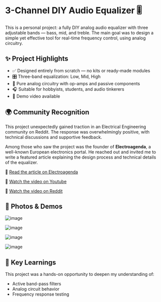 # 3-Channel DIY Audio Equalizer 🎚️

This is a personal project: a fully DIY analog audio equalizer with three adjustable bands — bass, mid, and treble. The main goal was to design a simple yet effective tool for real-time frequency control, using analog circuitry.

## ✨ Project Highlights

* ✅ Designed entirely from scratch — no kits or ready-made modules
* 🎛️ Three-band equalization: Low, Mid, High
* 🔧 Pure analog circuitry with op-amps and passive components
* 🎧 Suitable for hobbyists, students, and audio tinkerers
* 🎥 Demo video available

## 🌍 Community Recognition

This project unexpectedly gained traction in an Electrical Engineering community on Reddit. The response was overwhelmingly positive, with technical discussions and supportive feedback.

Among those who saw the project was the founder of **Electroagenda**, a well-known European electronics portal. He reached out and invited me to write a featured article explaining the design process and technical details of the equalizer.

🔗 [Read the article on Electroagenda](https://electroagenda.com/en/homemade-3-channel-audio-equalizer/)

🔗 [Watch the video on Youtube](https://youtube.com/shorts/bzCQj5K0yOU?feature=share)

🔗 [Watch the video on Reddit](https://www.reddit.com/r/ElectricalEngineering/comments/1j3mwxz/diy_3_channel_equalizer_first_audio_project/)


## 📸 Photos & Demos

![image](https://github.com/user-attachments/assets/06d5087a-7d82-450f-a4d3-8ad584f485fe)

![image](https://github.com/user-attachments/assets/6db063d5-97bb-4f58-9822-b4ab31d21f05)

![image](https://github.com/user-attachments/assets/b6cb5756-3032-4a6b-8af9-6981f3d570a4)

![image](https://github.com/user-attachments/assets/64e01764-72e2-473b-ae40-91184e9bf208)



## 🧠 Key Learnings

This project was a hands-on opportunity to deepen my understanding of:

* Active band-pass filters
* Analog circuit behavior
* Frequency response testing
